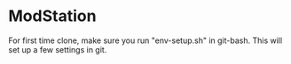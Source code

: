 ModStation
==========

For first time clone, make sure you run "env-setup.sh" in git-bash.  This will 
set up a few settings in git.
